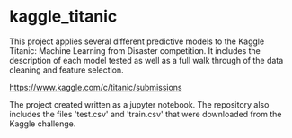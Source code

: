 # kaggle_titanic

This project applies several different predictive models to the Kaggle Titanic: Machine Learning from Disaster competition. 
It includes the description of each model tested as well as a full walk through of the data cleaning and feature selection.

https://www.kaggle.com/c/titanic/submissions

The project created written as a jupyter notebook. The repository also includes the files 'test.csv' and 'train.csv' that were downloaded from the Kaggle challenge.  
